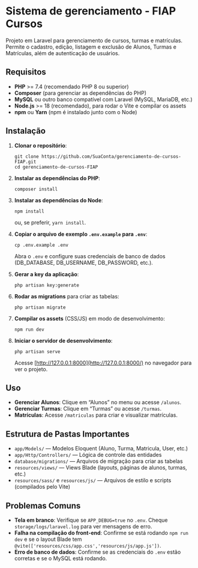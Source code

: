 # Sistema de gerenciamento - FIAP Cursos

Projeto em Laravel para gerenciamento de cursos, turmas e matrículas. Permite o cadastro, edição, listagem e exclusão de Alunos, Turmas e Matrículas, além de autenticação de usuários.

## Requisitos

- **PHP** >= 7.4 (recomendado PHP 8 ou superior)
- **Composer** (para gerenciar as dependências do PHP)
- **MySQL** ou outro banco compatível com Laravel (MySQL, MariaDB, etc.)
- **Node.js** >= 18 (recomendado), para rodar o Vite e compilar os assets
- **npm** ou **Yarn** (npm é instalado junto com o Node)

## Instalação

1. **Clonar o repositório**:
    
    ```
    git clone https://github.com/SuaConta/gerenciamento-de-cursos-FIAP.git
    cd gerenciamento-de-cursos-FIAP
    ```
    
2. **Instalar as dependências do PHP**:
    
    ```
    composer install
    ```
    
3. **Instalar as dependências do Node**:
    
    ```
    npm install
    ```
    
    ou, se preferir, `yarn install`.
    
4. **Copiar o arquivo de exemplo `.env.example` para `.env`**:
    
    ```
    cp .env.example .env
    ```
    
    Abra o `.env` e configure suas credenciais de banco de dados (DB_DATABASE, DB_USERNAME, DB_PASSWORD, etc.).
    
5. **Gerar a key da aplicação**:
    
    ```
    php artisan key:generate
    ```
    
6. **Rodar as migrations** para criar as tabelas:
    
    ```
    php artisan migrate
    ```
    
7. **Compilar os assets** (CSS/JS) em modo de desenvolvimento:
    
    ```
    npm run dev
    ```
    
8. **Iniciar o servidor de desenvolvimento**:
    
    ```
    php artisan serve
    ```
    
    Acesse [http://127.0.0.1:8000](http://127.0.0.1:8000/) no navegador para ver o projeto.
    

## Uso

- **Gerenciar Alunos**: Clique em “Alunos” no menu ou acesse `/alunos`.
- **Gerenciar Turmas**: Clique em “Turmas” ou acesse `/turmas`.
- **Matrículas**: Acesse `/matriculas` para criar e visualizar matrículas.

## Estrutura de Pastas Importantes

- `app/Models/` — Modelos Eloquent (Aluno, Turma, Matricula, User, etc.)
- `app/Http/Controllers/` — Lógica de controle das entidades
- `database/migrations/` — Arquivos de migração para criar as tabelas
- `resources/views/` — Views Blade (layouts, páginas de alunos, turmas, etc.)
- `resources/sass/` e `resources/js/` — Arquivos de estilo e scripts (compilados pelo Vite)

## Problemas Comuns

- **Tela em branco**: Verifique se `APP_DEBUG=true` no `.env`. Cheque `storage/logs/laravel.log` para ver mensagens de erro.
- **Falha na compilação do front-end**: Confirme se está rodando `npm run dev` e se o layout Blade tem `@vite(['resources/css/app.css','resources/js/app.js'])`.
- **Erro de banco de dados**: Confirme se as credenciais do `.env` estão corretas e se o MySQL está rodando.
